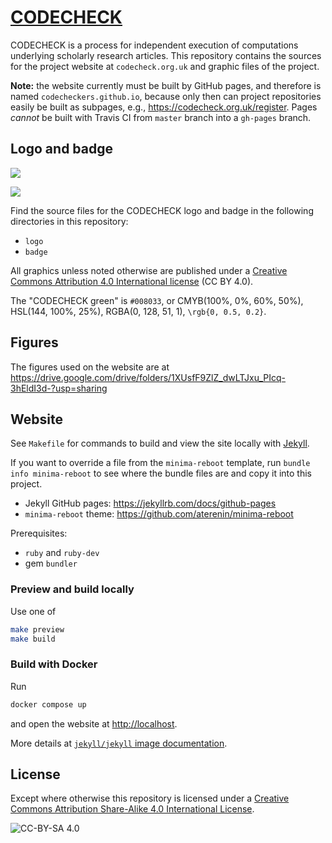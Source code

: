 # [CODECHECK](https://codecheck.org.uk)

CODECHECK is a process for independent execution of computations underlying scholarly research articles.
This repository contains the sources for the project website at `codecheck.org.uk` and graphic files of the project.

**Note:** the website currently must be built by GitHub pages, and therefore is named `codecheckers.github.io`, because only then can project repositories easily be built as subpages, e.g., https://codecheck.org.uk/register.
Pages _cannot_ be built with Travis CI from `master` branch into a `gh-pages` branch.

## Logo and badge

![](https://raw.githubusercontent.com/codecheckers/website/master/badges/codeworks-badge.png)

![](https://codecheck.org.uk/img/codecheck_logo.svg)

Find the source files for the CODECHECK logo and badge in the following directories in this repository:

- `logo`
- `badge`

All graphics unless noted otherwise are published under a [Creative Commons Attribution 4.0 International license](https://creativecommons.org/licenses/by/4.0/) (CC BY 4.0).

The "CODECHECK green" is `#008033`, or CMYB(100%, 0%, 60%, 50%), HSL(144, 100%, 25%), RGBA(0, 128, 51, 1), `\rgb{0, 0.5, 0.2}`.

## Figures

The figures used on the website are at <https://drive.google.com/drive/folders/1XUsfF9ZlZ_dwLTJxu_PIcq-3hEldI3d-?usp=sharing>

## Website

See `Makefile` for commands to build and view the site locally with [Jekyll](https://jekyllrb.com/).

If you want to override a file from the `minima-reboot` template, run `bundle info minima-reboot` to see where the bundle files are and copy it into this project.

- Jekyll GitHub pages: <https://jekyllrb.com/docs/github-pages>
- `minima-reboot` theme: <https://github.com/aterenin/minima-reboot>

Prerequisites:

- `ruby` and `ruby-dev`
- gem `bundler`

### Preview and build locally

Use one of

```bash
make preview
make build
```

### Build with Docker

Run

```bash
docker compose up
```

and open the website at <http://localhost>.

More details at [`jekyll/jekyll` image documentation](https://github.com/envygeeks/jekyll-docker/blob/master/README.md).

## License

Except where otherwise this repository is licensed under a [Creative Commons Attribution Share-Alike 4.0 International License](https://creativecommons.org/licenses/by-sa/4.0/).

![CC-BY-SA 4.0](https://mirrors.creativecommons.org/presskit/buttons/88x31/svg/by-sa.svg)
